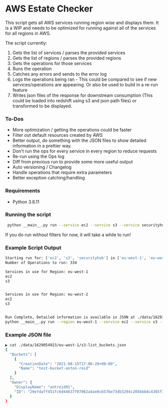 # AWS Estate Checker

This script gets all AWS services running region wise and displays them. It is a WIP and needs to be optimized for running against all of the services for all regions in AWS.

The script currently:
1. Gets the list of services / parses the provided services
2. Gets the list of regions / parses the provided regions
3. Gets the operations for those services
4. Runs the operation
5. Catches any errors and sends to the error log
6. Logs the operations being ran - This could be compared to see if new services/operations are appearing. Or also be used to build in a re-run feature
7. Writes json files of the response for downstream consumption (This could be loaded into redshift using s3 and json path files) or transformed to be displayed.

### To-Dos
 - More optimization / getting the operations could be faster
 - Filter out default resources created by AWS
 - Better output, do something with the JSON files to show detailed information in a prettier way.  
 - Don't run the ops for every service in every region to reduce requests   
 - Re-run using the Ops log
 - Diff from previous run to provide some more useful output
 - Auto versioning / Changelog
 - Handle operations that require extra parameters
 - Better exception catching/handling

### Requirements
 - Python 3.8.11

### Running the script
```bash
 python __main__.py run --service ec2 --service s3 --service securityhub --region eu-west-1 --region us-east-1
```

If you do run without filters for now, it will take a while to run! 

### Example Script Output
```bash
Starting run for: ['ec2', 's3', 'securityhub'] in ['eu-west-1', 'eu-west-2']
Number of Operations to run: 334

Services in use for Region: eu-west-1
ec2
s3


Services in use for Region: eu-west-2
ec2
s3


Run Complete, Detailed information is available in JSON at ./data/1629142314 and in separate regional folders.
python __main__.py run --region eu-west-1 --service ec2 --service s3 --servic  32.00s user 15.13s system 141% cpu 33.421 total

```

### Example JSON file
```bash
▶ cat ./data/1629054923/eu-west-1/s3-list_buckets.json 
{
  "Buckets": [
    {
      "CreationDate": "2021-08-15T17:06:20+00:00",
      "Name": "test-bucket-anton-reid"
    }
  ],
  "Owner": {
    "DisplayName": "antreid91",
    "ID": "29efdaff451fc6d44637f07062a4ae0c6576e73db3294c205bbbdc4365f384cf"
  }
}
```
